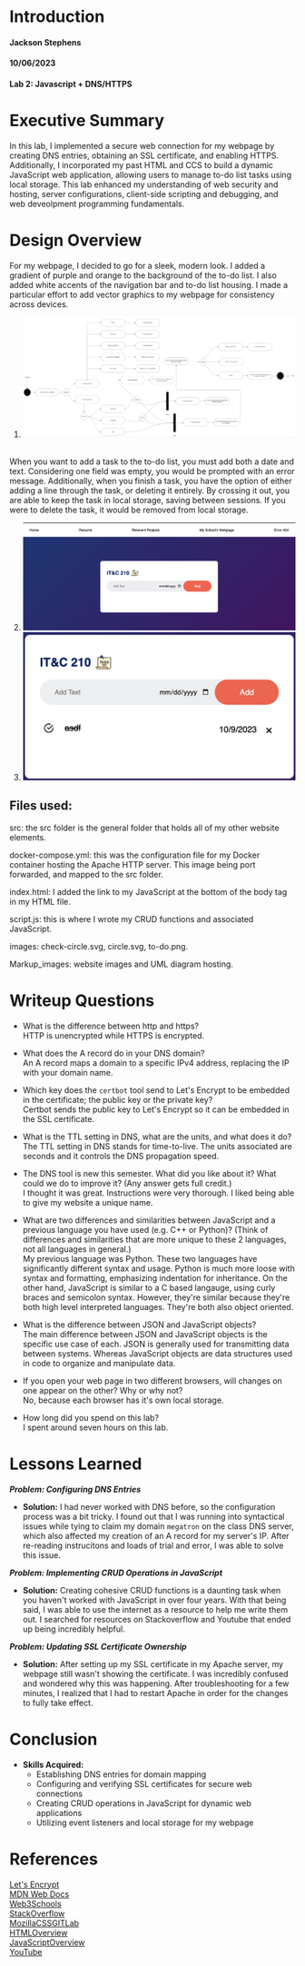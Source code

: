 # Introduction 

#### Jackson Stephens
#### 10/06/2023
#### Lab 2: Javascript + DNS/HTTPS

# Executive Summary

In this lab, I implemented a secure web connection for my webpage by creating DNS entries, obtaining an SSL certificate, 
and enabling HTTPS. Additionally, I incorporated my past HTML and CCS to build a dynamic JavaScript web application, allowing 
users to manage to-do list tasks using local storage. This lab enhanced my understanding of web security and hosting, server 
configurations, client-side scripting and debugging, and web deveolpment programming fundamentals.


# Design Overview 

For my webpage, I decided to go for a sleek, modern look. I added a gradient of purple and orange to the background of the to-do list. 
I also added white accents of the navigation bar and to-do list housing. I made a particular effort to add vector graphics to my webpage 
for consistency across devices.
<br>
1. ![UML Diagram](src/Markup_images/UML.png)
<br>
When you want to add a task to the to-do list, you must add both a date and text. Considering one field was empty, you would be prompted
with an error message. Additionally, when you finish a task, you have the option of either adding a line through the task, or deleting it 
entirely. By crossing it out, you are able to keep the task in local storage, saving between sessions. If you were to delete the task, it 
would be removed from local storage. 
<br>

2. ![Webpage](src/Markup_images/Webpage.png)
3. ![To-do list](src/Markup_images/VectorGraphics.png)

## Files used: 

src: the src folder is the general folder that holds all of my other website elements. 

docker-compose.yml: this was the configuration file for my Docker container hosting the Apache HTTP server. 
This image being port forwarded, and mapped to the src folder. 

index.html: I added the link to my JavaScript at the bottom of the body tag in my HTML file. 

script.js: this is where I wrote my CRUD functions and associated JavaScript. 

images: check-circle.svg, circle.svg, to-do.png.

Markup_images: website images and UML diagram hosting. 

# Writeup Questions

- What is the difference between http and https?<br>
HTTP is unencrypted while HTTPS is encrypted. 

- What does the A record do in your DNS domain?<br>
An A record maps a domain to a specific IPv4 address, replacing the IP with your domain name. 

- Which key does the `certbot` tool send to Let's Encrypt to be embedded in the certificate; the public key or the private key?<br>
Certbot sends the public key to Let's Encrypt so it can be embedded in the SSL certificate. 

- What is the TTL setting in DNS, what are the units, and what does it do?<br>
The TTL setting in DNS stands for time-to-live. The units associated are seconds and it controls the DNS propagation speed. 

- The DNS tool is new this semester. What did you like about it? What could we do to improve it? (Any answer gets full credit.)<br>
I thought it was great. Instructions were very thorough. I liked being able to give my website a unique name. 

- What are two differences and similarities between JavaScript and a previous language you have used (e.g. C++ or Python)? (Think of differences and similarities that are more unique to these 2 languages, not all languages in general.)<br>
My previous language was Python. These two languages have significantly different syntax and usage. Python is much more loose with syntax 
and formatting, emphasizing indentation for inheritance. On the other hand, JavaScript is similar to a C based langauge, using curly braces 
and semicolon syntax. However, they're similar because they're both high level interpreted languages. They're both also object oriented. 

- What is the difference between JSON and JavaScript objects?<br>
The main difference between JSON and JavaScript objects is the specific use case of each. JSON is generally used for transmitting data
 between systems. Whereas JavaScript objects are data structures used in code to organize and manipulate data. 

- If you open your web page in two different browsers, will changes on one appear on the other? Why or why not?<br>
No, because each browser has it's own local storage. 

- How long did you spend on this lab?  <br>
I spent around seven hours on this lab.

# Lessons Learned 

***Problem: Configuring DNS Entries***
- **Solution:** I had never worked with DNS before, so the configuration process was a bit tricky. I found out that I was running into 
syntactical issues while tying to claim my domain `megatron` on the class DNS server, which also affected my creation of an A record for 
my server's IP. After re-reading instrucitons and loads of trial and error, I was able to solve this issue. 

***Problem: Implementing CRUD Operations in JavaScript***
- **Solution:** Creating cohesive CRUD functions is a daunting task when you haven't worked with JavaScript in over four years. With that being said, 
I was able to use the internet as a resource to help me write them out. I searched for resources on Stackoverflow and Youtube that ended up being
incredibly helpful.

***Problem: Updating SSL Certificate Ownership***
- **Solution:** After setting up my SSL certificate in my Apache server, my webpage still wasn't showing the certificate. I was incredibly confused
and wondered why this was happening. After troubleshooting for a few minutes, I realized that I had to restart Apache  in order for the 
changes to fully take effect. 

# Conclusion 

- **Skills Acquired:**
  - Establishing DNS entries for domain mapping
  - Configuring and verifying SSL certificates for secure web connections
  - Creating CRUD operations in JavaScript for dynamic web applications 
  - Utilizing event listeners and local storage for my webpage

# References 

[Let's Encrypt](https://letsencrypt.org/getting-started/)<br>
[MDN Web Docs](https://developer.mozilla.org/en-US/docs/Web/JavaScript/Guide)<br>
[Web3Schools](https://www.w3schools.com/)<br>
[StackOverflow](https://stackoverflow.com/)<br>
[MozillaCSSGITLab](https://developer.mozilla.org/en-US/docs/Web/CSS)<br>
[HTMLOverview](https://html.com/)<br>
[JavaScriptOverview](https://www.javascript.com/)<br>
[YouTube](https://www.youtube.com/)<br>
